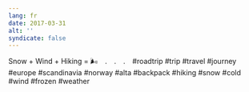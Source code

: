 ```yaml
---
lang: fr
date: 2017-03-31
alt: ''
syndicate: false
---
```


Snow + Wind + Hiking = 🌬⠀
.⠀
.⠀
.⠀
#roadtrip #trip #travel #journey #europe #scandinavia #norway #alta #backpack #hiking #snow #cold #wind #frozen #weather
